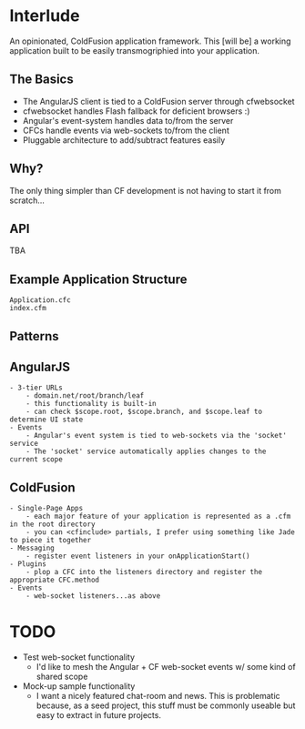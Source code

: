 Interlude
=========

An opinionated, ColdFusion application framework.  This [will be] a working application built to be easily transmogriphied into your application.


The Basics
----------

- The AngularJS client is tied to a ColdFusion server through cfwebsocket
- cfwebsocket handles Flash fallback for deficient browsers :)
- Angular's event-system handles data to/from the server
- CFCs handle events via web-sockets to/from the client
- Pluggable architecture to add/subtract features easily


Why?
----
The only thing simpler than CF development is not having to start it from scratch...


API
---
TBA


Example Application Structure
-----------------------------
```
Application.cfc
index.cfm
```


Patterns
--------

AngularJS
---------

	- 3-tier URLs
		- domain.net/root/branch/leaf
		- this functionality is built-in
		- can check $scope.root, $scope.branch, and $scope.leaf to determine UI state
	- Events
		- Angular's event system is tied to web-sockets via the 'socket' service
		- The 'socket' service automatically applies changes to the current scope

ColdFusion
----------

	- Single-Page Apps
		- each major feature of your application is represented as a .cfm in the root directory
		- you can <cfinclude> partials, I prefer using something like Jade to piece it together
	- Messaging
		- register event listeners in your onApplicationStart()
	- Plugins
		- plop a CFC into the listeners directory and register the appropriate CFC.method
	- Events
		- web-socket listeners...as above
	

TODO
====
- Test web-socket functionality
	- I'd like to mesh the Angular + CF web-socket events w/ some kind of shared scope
- Mock-up sample functionality
	- I want a nicely featured chat-room and news.  This is problematic because, as a seed project, this stuff must be commonly useable but easy to extract in future projects.
